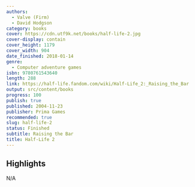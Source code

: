 ```yaml
---
authors:
  - Valve (Firm)
  - David Hodgson
category: books
cover: https://cdn.utf9k.net/books/half-life-2.jpg
cover-display: contain
cover_height: 1179
cover_width: 904
date_finished: 2018-01-14
genre:
  - Computer adventure games
isbn: 9780761543640
length: 288
link: https://half-life.fandom.com/wiki/Half-Life_2:_Raising_the_Bar
output: src/content/books
progress: 100
publish: true
published: 2004-11-23
publisher: Prima Games
recommended: true
slug: half-life-2
status: Finished
subtitle: Raising the Bar
title: Half-Life 2
---
```

## Highlights

N/A